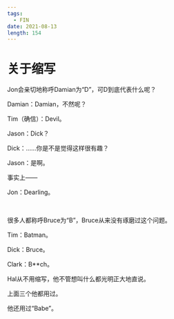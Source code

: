 ```yaml
---
tags:
  - FIN
date: 2021-08-13
length: 154
---
```


# 关于缩写

Jon会亲切地称呼Damian为“D”，可D到底代表什么呢？

Damian：Damian，不然呢？

Tim（确信）：Devil。

Jason：Dick？

Dick：……你是不是觉得这样很有趣？

Jason：是啊。

事实上——

Jon：Dearling。

<br>

很多人都称呼Bruce为“B”，Bruce从来没有琢磨过这个问题。

Tim：Batman。

Dick：Bruce。

Clark：B**ch。

Hal从不用缩写，他不管想叫什么都光明正大地直说。

上面三个他都用过。

他还用过“Babe”。
